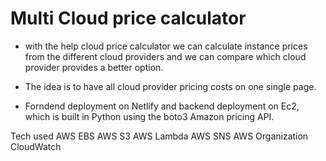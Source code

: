 # Multi Cloud price calculator

- with the help cloud price calculator we can calculate instance prices from the different cloud providers and we can compare which cloud provider provides a better option.

- The idea is to have all cloud provider pricing costs on one single page.

- Forndend deployment on Netlify and backend deployment on Ec2, which is built in Python using the boto3 Amazon pricing API.  

Tech used
AWS EBS
AWS S3
AWS Lambda
AWS SNS
AWS Organization
CloudWatch
